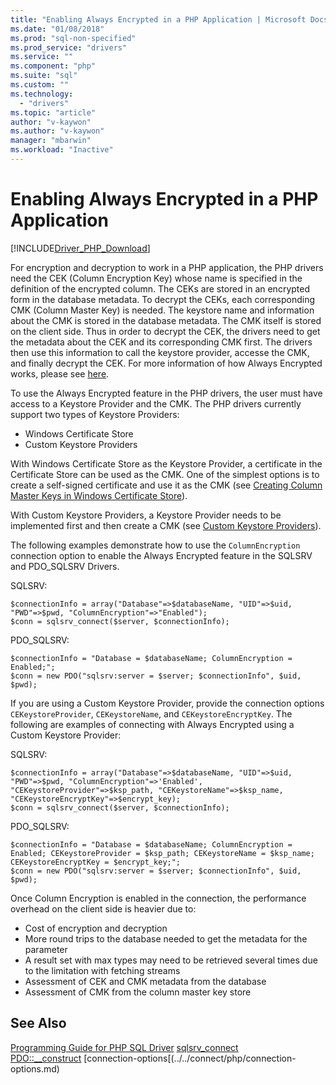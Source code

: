 ```yaml
---
title: "Enabling Always Encrypted in a PHP Application | Microsoft Docs"
ms.date: "01/08/2018"
ms.prod: "sql-non-specified"
ms.prod_service: "drivers"
ms.service: ""
ms.component: "php"
ms.suite: "sql"
ms.custom: ""
ms.technology: 
  - "drivers"
ms.topic: "article"
author: "v-kaywon"
ms.author: "v-kaywon"
manager: "mbarwin"
ms.workload: "Inactive"
---
```

# Enabling Always Encrypted in a PHP Application
[!INCLUDE[Driver_PHP_Download](../../includes/driver_php_download.md)]

For encryption and decryption to work in a PHP application, the PHP drivers need the CEK (Column Encryption Key) whose name is specified in the definition of the encrypted column. The CEKs are stored in an encrypted form in the database metadata. To decrypt the CEKs, each corresponding CMK (Column Master Key) is needed. The keystore name and information about the CMK is stored in the database metadata. The CMK itself is stored on the client side. Thus in order to decrypt the CEK, the drivers need to get the metadata about the CEK and its corresponding CMK first. The drivers then use this information to call the keystore provider, accesse the CMK, and finally decrypt the CEK. For more information of how Always Encrypted works, please see [here](https://docs.microsoft.com/en-us/sql/relational-databases/security/encryption/always-encrypted-database-engine).

To use the Always Encrypted feature in the PHP drivers, the user must have access to a Keystore Provider and the CMK. The PHP drivers currently support two types of Keystore Providers:
 -   Windows Certificate Store
 -   Custom Keystore Providers
 
With Windows Certificate Store as the Keystore Provider, a certificate in the Certificate Store can be used as the CMK. One of the simplest options is to create a self-signed certificate and use it as the CMK (see [Creating Column Master Keys in Windows Certificate Store](https://docs.microsoft.com/en-us/sql/relational-databases/security/encryption/create-and-store-column-master-keys-always-encrypted#creating-column-master-keys-in-windows-certificate-store)).

With Custom Keystore Providers, a Keystore Provider needs to be implemented first and then create a CMK (see [Custom Keystore Providers](https://docs.microsoft.com/en-us/sql/connect/odbc/custom-keystore-providers)).

The following examples demonstrate how to use the `ColumnEncryption` connection option to enable the Always Encrypted feature in the SQLSRV and PDO_SQLSRV Drivers.

SQLSRV:
```
$connectionInfo = array("Database"=>$databaseName, "UID"=>$uid, "PWD"=>$pwd, "ColumnEncryption"=>"Enabled");
$conn = sqlsrv_connect($server, $connectionInfo);
```

PDO_SQLSRV:
```
$connectionInfo = "Database = $databaseName; ColumnEncryption = Enabled;";
$conn = new PDO("sqlsrv:server = $server; $connectionInfo", $uid, $pwd);
```

If you are using a Custom Keystore Provider, provide the connection options `CEKeystoreProvider`, `CEKeystoreName`, and `CEKeystoreEncryptKey`. The following are examples of connecting with Always Encrypted using a Custom Keystore Provider:

SQLSRV:
```
$connectionInfo = array("Database"=>$databaseName, "UID"=>$uid, "PWD"=>$pwd, "ColumnEncryption"=>'Enabled', "CEKeystoreProvider"=>$ksp_path, "CEKeystoreName"=>$ksp_name, "CEKeystoreEncryptKey"=>$encrypt_key);
$conn = sqlsrv_connect($server, $connectionInfo);
```

PDO_SQLSRV:
```
$connectionInfo = "Database = $databaseName; ColumnEncryption = Enabled; CEKeystoreProvider = $ksp_path; CEKeystoreName = $ksp_name; CEKeystoreEncryptKey = $encrypt_key;";
$conn = new PDO("sqlsrv:server = $server; $connectionInfo", $uid, $pwd);
```

Once Column Encryption is enabled in the connection, the performance overhead on the client side is heavier due to:
 -   Cost of encryption and decryption
 -   More round trips to the database needed to get the metadata for the parameter
 -   A result set with max types may need to be retrieved several times due to the limitation with fetching streams
 -   Assessment of CEK and CMK metadata from the database
 -   Assessment of CMK from the column master key store
  
## See Also  
[Programming Guide for PHP SQL Driver](../../connect/php/programming-guide-for-php-sql-driver.md)
[sqlsrv_connect](../../connect/php/sqlsrv-connect.md)  
[PDO::__construct](../../connect/php/pdo-construct.md)
[connection-options[(../../connect/php/connection-options.md)
  
